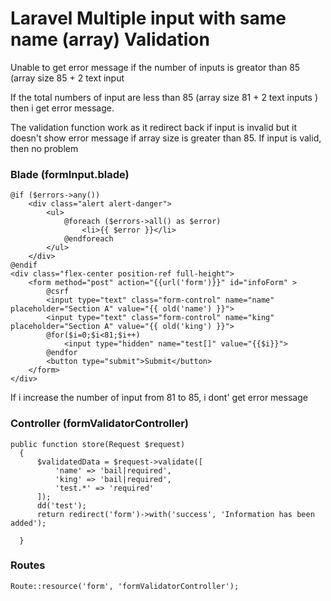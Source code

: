 <h1>Laravel Multiple input with same name (array) Validation</h1>

Unable to get error message if the number of inputs is greator than 85 (array size 85 + 2 text input

If the total numbers of input are less than 85 (array size 81  + 2 text inputs ) then i get error message. 

The validation function work as it redirect back if input is invalid but it doesn't show error message if array size is greater than 85. If input is valid, then no problem

<h3>Blade (formInput.blade)</h3>

```
@if ($errors->any())
    <div class="alert alert-danger">
        <ul>
            @foreach ($errors->all() as $error)
                <li>{{ $error }}</li>
            @endforeach
        </ul>
    </div>
@endif			
<div class="flex-center position-ref full-height">
    <form method="post" action="{{url('form')}}" id="infoForm" >
        @csrf
        <input type="text" class="form-control" name="name" placeholder="Section A" value="{{ old('name') }}">
        <input type="text" class="form-control" name="king" placeholder="Section A" value="{{ old('king') }}">
        @for($i=0;$i<81;$i++)
            <input type="hidden" name="test[]" value="{{$i}}">
        @endfor
        <button type="submit">Submit</button>
    </form>			
</div>
```

If i increase the number of input from 81 to 85, i dont' get error message



<h3>Controller (formValidatorController)</h3>

  ```
  public function store(Request $request)
    {
		$validatedData = $request->validate([
			'name' => 'bail|required',
			'king' => 'bail|required',
			'test.*' => 'required'
		]);
		dd('test');
		return redirect('form')->with('success', 'Information has been added');    
		
    }
```
    

<h3>Routes</h3>

```
Route::resource('form', 'formValidatorController'); 
```
